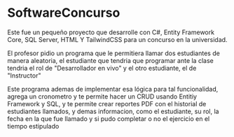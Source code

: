 # SoftwareConcurso

Este fue un pequeño proyecto que desarrolle con C#, Entity Framework Core, SQL Server, HTML Y TailwindCSS para un concurso en la universidad.

El profesor pidio un programa que le permitiera llamar dos estudiantes de manera aleatoria, el estudiante que tendria que programar ante la clase tendria el rol de "Desarrollador en vivo" y el otro estudiante, el de "Instructor"


Este programa ademas de implementar esa lógica para tal funcionalidad, agrega un cronometro y te permite hacer un CRUD usando Entitiy Framework y SQL, y te permite crear reportes PDF con el historial de estudiantes llamados, y demas informacion, como el estudiante, su rol, la fecha en la que fue llamado y si pudo completar o no el ejercicio en el tiempo estipulado
